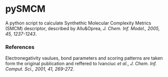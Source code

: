 # pySMCM

A python script to calculate Synthethic Molecular Complexity Metrics (SMCM) descriptor, described by Allu&Oprea, *J. Chem. Inf. Model., 2005, 45, 1237-1243*.

### References

Electronegativity vaulues, bond parameters and scoring patterns are taken form the original publication and reffered to Ivanciuc *et al.*, *J. Chem. Inf. Comput. Sci., 2001, 41, 269-272*.
